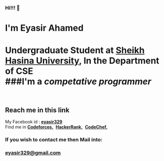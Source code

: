 ### Hi!!! 👋
<h1>I'm Eyasir Ahamed<h1>
Undergraduate Student at <a href="https://www.shu.edu.bd/">Sheikh Hasina University</a>, In the Department of CSE<br>
###I'm a <i>competative programmer</i><br>
<br>
<h2>Reach me in this link</h2>
My Facebook id : <a href="https://www.facebook.com/eyasir329"><b>eyasir329</b></a><br>
Find me in
<a href="https://codeforces.com/profile/eyasir329"><b>Codeforces,</b></a>&nbsp;
<a href="https://www.hackerrank.com/eyasir329"><b>HackerRank,</b></a>&nbsp;
<a href="https://www.codechef.com/users/eyasir329"><b>CodeChef,</b></a>&nbsp;
<h3>If you wish to contact me then Mail into:</h3>
<h3><a href="eyasir329@gmail.com"><b>eyasir329@gmail.com</b></a></h3>


<!--
**eyasir329/eyasir329** is a ✨ _special_ ✨ repository because its `README.md` (this file) appears on your GitHub profile.

Here are some ideas to get you started:

- 🔭 I’m currently working on ...
- 🌱 I’m currently learning ...
- 👯 I’m looking to collaborate on ...
- 🤔 I’m looking for help with ...
- 💬 Ask me about ...
- 📫 How to reach me: ...
- 😄 Pronouns: ...
- ⚡ Fun fact: ...
-->
